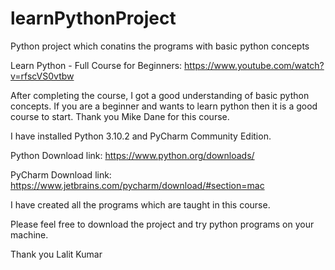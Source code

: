 # learnPythonProject
Python project which conatins the programs with basic python concepts

Learn Python - Full Course for Beginners: https://www.youtube.com/watch?v=rfscVS0vtbw

After completing the course, I got a good understanding of basic python concepts. If you are a beginner and wants to learn python then it is a good course to start. Thank you Mike Dane for this course.

I have installed Python 3.10.2 and PyCharm Community Edition.

Python Download link: https://www.python.org/downloads/

PyCharm Download link: https://www.jetbrains.com/pycharm/download/#section=mac

I have created all the programs which are taught in this course.

Please feel free to download the project and try python programs on your machine.

Thank you
Lalit Kumar



